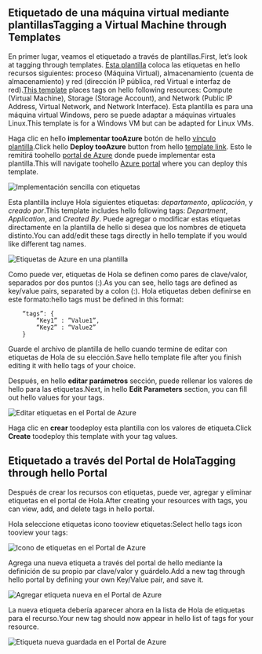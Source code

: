 


## <a name="tagging-a-virtual-machine-through-templates"></a><span data-ttu-id="d2e9d-101">Etiquetado de una máquina virtual mediante plantillas</span><span class="sxs-lookup"><span data-stu-id="d2e9d-101">Tagging a Virtual Machine through Templates</span></span>
<span data-ttu-id="d2e9d-102">En primer lugar, veamos el etiquetado a través de plantillas.</span><span class="sxs-lookup"><span data-stu-id="d2e9d-102">First, let’s look at tagging through templates.</span></span> <span data-ttu-id="d2e9d-103">[Esta plantilla](https://github.com/Azure/azure-quickstart-templates/tree/master/101-vm-tags) coloca las etiquetas en hello recursos siguientes: proceso (Máquina Virtual), almacenamiento (cuenta de almacenamiento) y red (dirección IP pública, red Virtual e interfaz de red).</span><span class="sxs-lookup"><span data-stu-id="d2e9d-103">[This template](https://github.com/Azure/azure-quickstart-templates/tree/master/101-vm-tags) places tags on hello following resources: Compute (Virtual Machine), Storage (Storage Account), and Network (Public IP Address, Virtual Network, and Network Interface).</span></span> <span data-ttu-id="d2e9d-104">Esta plantilla es para una máquina virtual Windows, pero se puede adaptar a máquinas virtuales Linux.</span><span class="sxs-lookup"><span data-stu-id="d2e9d-104">This template is for a Windows VM but can be adapted for Linux VMs.</span></span>

<span data-ttu-id="d2e9d-105">Haga clic en hello **implementar tooAzure** botón de hello [vínculo plantilla](https://github.com/Azure/azure-quickstart-templates/tree/master/101-vm-tags).</span><span class="sxs-lookup"><span data-stu-id="d2e9d-105">Click hello **Deploy tooAzure** button from hello [template link](https://github.com/Azure/azure-quickstart-templates/tree/master/101-vm-tags).</span></span> <span data-ttu-id="d2e9d-106">Esto le remitirá toohello [portal de Azure](https://portal.azure.com/) donde puede implementar esta plantilla.</span><span class="sxs-lookup"><span data-stu-id="d2e9d-106">This will navigate toohello [Azure portal](https://portal.azure.com/) where you can deploy this template.</span></span>

![Implementación sencilla con etiquetas](./media/virtual-machines-common-tag/deploy-to-azure-tags.png)

<span data-ttu-id="d2e9d-108">Esta plantilla incluye Hola siguientes etiquetas: *departamento*, *aplicación*, y *creado por*.</span><span class="sxs-lookup"><span data-stu-id="d2e9d-108">This template includes hello following tags: *Department*, *Application*, and *Created By*.</span></span> <span data-ttu-id="d2e9d-109">Puede agregar o modificar estas etiquetas directamente en la plantilla de hello si desea que los nombres de etiqueta distinto.</span><span class="sxs-lookup"><span data-stu-id="d2e9d-109">You can add/edit these tags directly in hello template if you would like different tag names.</span></span>

![Etiquetas de Azure en una plantilla](./media/virtual-machines-common-tag/azure-tags-in-a-template.png)

<span data-ttu-id="d2e9d-111">Como puede ver, etiquetas de Hola se definen como pares de clave/valor, separados por dos puntos (:).</span><span class="sxs-lookup"><span data-stu-id="d2e9d-111">As you can see, hello tags are defined as key/value pairs, separated by a colon (:).</span></span> <span data-ttu-id="d2e9d-112">Hola etiquetas deben definirse en este formato:</span><span class="sxs-lookup"><span data-stu-id="d2e9d-112">hello tags must be defined in this format:</span></span>

        “tags”: {
            “Key1” : ”Value1”,
            “Key2” : “Value2”
        }

<span data-ttu-id="d2e9d-113">Guarde el archivo de plantilla de hello cuando termine de editar con etiquetas de Hola de su elección.</span><span class="sxs-lookup"><span data-stu-id="d2e9d-113">Save hello template file after you finish editing it with hello tags of your choice.</span></span>

<span data-ttu-id="d2e9d-114">Después, en hello **editar parámetros** sección, puede rellenar los valores de hello para las etiquetas.</span><span class="sxs-lookup"><span data-stu-id="d2e9d-114">Next, in hello **Edit Parameters** section, you can fill out hello values for your tags.</span></span>

![Editar etiquetas en el Portal de Azure](./media/virtual-machines-common-tag/edit-tags-in-azure-portal.png)

<span data-ttu-id="d2e9d-116">Haga clic en **crear** toodeploy esta plantilla con los valores de etiqueta.</span><span class="sxs-lookup"><span data-stu-id="d2e9d-116">Click **Create** toodeploy this template with your tag values.</span></span>

## <a name="tagging-through-hello-portal"></a><span data-ttu-id="d2e9d-117">Etiquetado a través del Portal de Hola</span><span class="sxs-lookup"><span data-stu-id="d2e9d-117">Tagging through hello Portal</span></span>
<span data-ttu-id="d2e9d-118">Después de crear los recursos con etiquetas, puede ver, agregar y eliminar etiquetas en el portal de Hola.</span><span class="sxs-lookup"><span data-stu-id="d2e9d-118">After creating your resources with tags, you can view, add, and delete tags in hello portal.</span></span>

<span data-ttu-id="d2e9d-119">Hola seleccione etiquetas icono tooview etiquetas:</span><span class="sxs-lookup"><span data-stu-id="d2e9d-119">Select hello tags icon tooview your tags:</span></span>

![Icono de etiquetas en el Portal de Azure](./media/virtual-machines-common-tag/azure-portal-tags-icon.png)

<span data-ttu-id="d2e9d-121">Agrega una nueva etiqueta a través del portal de hello mediante la definición de su propio par clave/valor y guárdelo.</span><span class="sxs-lookup"><span data-stu-id="d2e9d-121">Add a new tag through hello portal by defining your own Key/Value pair, and save it.</span></span>

![Agregar etiqueta nueva en el Portal de Azure](./media/virtual-machines-common-tag/azure-portal-add-new-tag.png)

<span data-ttu-id="d2e9d-123">La nueva etiqueta debería aparecer ahora en la lista de Hola de etiquetas para el recurso.</span><span class="sxs-lookup"><span data-stu-id="d2e9d-123">Your new tag should now appear in hello list of tags for your resource.</span></span>

![Etiqueta nueva guardada en el Portal de Azure](./media/virtual-machines-common-tag/azure-portal-saved-new-tag.png)

